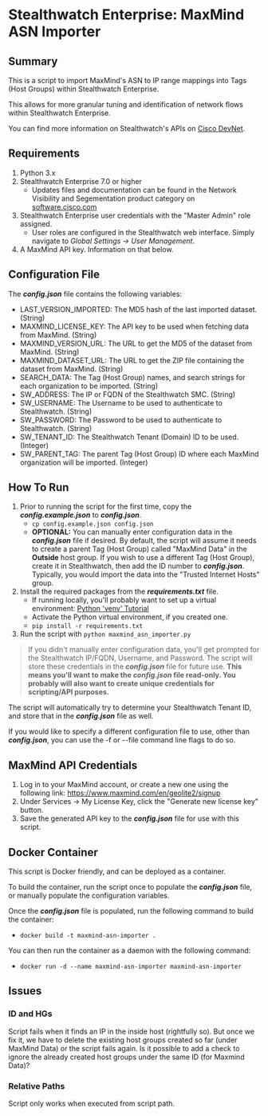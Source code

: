 # Stealthwatch Enterprise: MaxMind ASN Importer

## Summary

This is a script to import MaxMind's ASN to IP range mappings into Tags (Host Groups) within Stealthwatch Enterprise.

This allows for more granular tuning and identification of network flows within Stealthwatch Enterprise.

You can find more information on Stealthwatch's APIs on [Cisco DevNet](https://developer.cisco.com/docs/stealthwatch/).

## Requirements

1. Python 3.x
2. Stealthwatch Enterprise 7.0 or higher
    - Updates files and documentation can be found in the Network Visibility and Segementation product category on [software.cisco.com](https://software.cisco.com/download/home/286307082)
3. Stealthwatch Enterprise user credentials with the "Master Admin" role assigned.
    - User roles are configured in the Stealthwatch web interface.  Simply navigate to *Global Settings -> User Management*.
4. A MaxMind API key.  Information on that below.

## Configuration File

The ***config.json*** file contains the following variables:

- LAST_VERSION_IMPORTED: The MD5 hash of the last imported dataset. (String)
- MAXMIND_LICENSE_KEY: The API key to be used when fetching data from MaxMind. (String)
- MAXMIND_VERSION_URL: The URL to get the MD5 of the dataset from MaxMind. (String)
- MAXMIND_DATASET_URL: The URL to get the ZIP file containing the dataset from MaxMind. (String)
- SEARCH_DATA: The Tag (Host Group) names, and search strings for each organization to be imported. (String)
- SW_ADDRESS: The IP or FQDN of the Stealthwatch SMC. (String)
- SW_USERNAME: The Username to be used to authenticate to Stealthwatch. (String)
- SW_PASSWORD: The Password to be used to authenticate to Stealthwatch. (String)
- SW_TENANT_ID: The Stealthwatch Tenant (Domain) ID to be used. (Integer)
- SW_PARENT_TAG: The parent Tag (Host Group) ID where each MaxMind organization will be imported. (Integer)

## How To Run

1. Prior to running the script for the first time, copy the ***config.example.json*** to ***config.json***.
    * ```cp config.example.json config.json```
    * **OPTIONAL:** You can manually enter configuration data in the ***config.json*** file if desired. By default, the script will assume it needs to create a parent Tag (Host Group) called "MaxMind Data" in the **Outside** host group. If you wish to use a different Tag (Host Group), create it in Stealthwatch, then add the ID number to ***config.json***.  Typically, you would import the data into the "Trusted Internet Hosts" group.
2. Install the required packages from the ***requirements.txt*** file.
    * If running locally, you'll probably want to set up a virtual environment: [Python 'venv' Tutorial](https://docs.python.org/3/tutorial/venv.html)
    * Activate the Python virtual environment, if you created one.
    * ```pip install -r requirements.txt```
3. Run the script with ```python maxmind_asn_importer.py```

> If you didn't manually enter configuration data, you'll get prompted for the Stealthwatch IP/FQDN, Username, and Password. The script will store these credentials in the ***config.json*** file for future use. **This means you'll want to make the ***config.json*** file read-only. You probably will also want to create unique credentials for scripting/API purposes.**

The script will automatically try to determine your Stealthwatch Tenant ID, and store that in the ***config.json*** file as well.

If you would like to specify a different configuration file to use, other than ***config.json***, you can use the -f or --file command line flags to do so.

## MaxMind API Credentials

1. Log in to your MaxMind account, or create a new one using the following link: https://www.maxmind.com/en/geolite2/signup
2. Under Services -> My License Key, click the "Generate new license key" button.
3. Save the generated API key to the ***config.json*** file for use with this script.

## Docker Container

This script is Docker friendly, and can be deployed as a container.

To build the container, run the script once to populate the ***config.json*** file, or manually populate the configuration variables.

Once the ***config.json*** file is populated, run the following command to build the container:

- ```docker build -t maxmind-asn-importer .```

You can then run the container as a daemon with the following command:

- ```docker run -d --name maxmind-asn-importer maxmind-asn-importer```

## Issues

### ID and HGs

Script fails when it finds an IP in the inside host (rightfully so). But once
we fix it, we have to delete the existing host groups created so far (under
MaxMind Data) or the script fails again. Is it possible to add a check to
ignore the already created host groups under the same ID (for Maxmind Data)?

### Relative Paths

Script only works when executed from script path.
